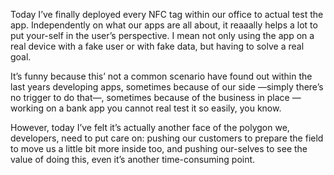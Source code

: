 Today I’ve finally deployed every NFC tag within our office to actual test the
app. Independently on what our apps are all about, it reaaally helps a lot to
put your-self in the user’s perspective. I mean not only using the app on a real
device with a fake user or with fake data, but having to solve a real goal.

It’s funny because this’ not a common scenario have found out within the last
years developing apps, sometimes because of our side —simply there’s no trigger
to do that—, sometimes because of the business in place —working on a bank app
you cannot real test it so easily, you know.

However, today I’ve felt it’s actually another face of the polygon we,
developers, need to put care on: pushing our customers to prepare the field to
move us a little bit more inside too, and pushing our-selves to see the value of
doing this, even it’s another time-consuming point.
